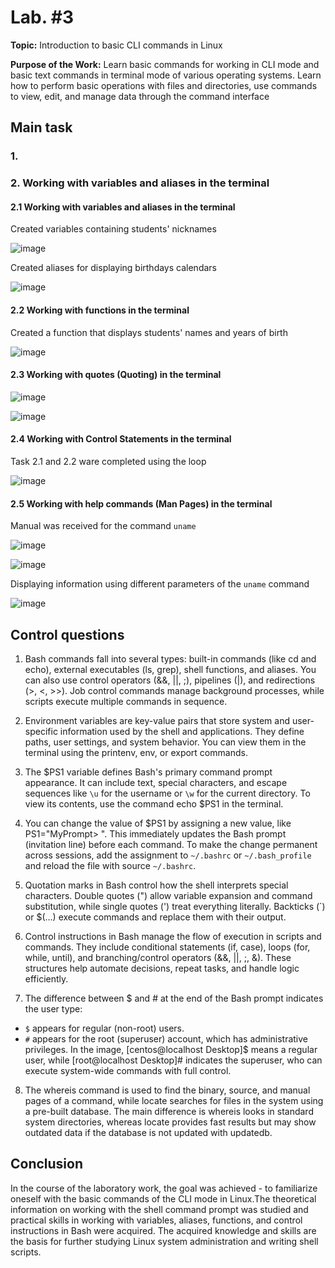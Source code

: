 # Lab. #3

**Topic:** Introduction to basic CLI commands in Linux

**Purpose of the Work:**
Learn basic commands for working in CLI mode and basic text commands in terminal mode of various operating systems. Learn how to perform basic operations with files and directories, use commands to view, edit, and manage data through the command interface

## Main task

### 1.

### 2. Working with variables and aliases in the terminal

#### 2.1 Working with variables and aliases in the terminal

Created variables containing students' nicknames

![image](./attachments/1.png)

Created aliases for displaying birthdays calendars

![image](./attachments/2.png)

#### 2.2 Working with functions in the terminal

Created a function that displays students' names and years of birth

![image](./attachments/3.png)

#### 2.3 Working with quotes (Quoting) in the terminal

![image](./attachments/4.png)

![image](./attachments/5.png)

#### 2.4 Working with Control Statements in the terminal

Task 2.1 and 2.2 ware completed using the loop

![image](./attachments/6.png)

#### 2.5 Working with help commands (Man Pages) in the terminal

Manual was received for the command `uname`

![image](./attachments/7.png)

![image](./attachments/8.png)

Displaying information using different parameters of the `uname` command

![image](./attachments/9.png)


## Control questions

1. Bash commands fall into several types: built-in commands (like cd and echo), external executables (ls, grep), shell functions, and aliases. You can also use control operators (&&, ||, ;), pipelines (|), and redirections (>, <, >>). Job control commands manage background processes, while scripts execute multiple commands in sequence.

2. Environment variables are key-value pairs that store system and user-specific information used by the shell and applications. They define paths, user settings, and system behavior. You can view them in the terminal using the printenv, env, or export commands.

3. The $PS1 variable defines Bash's primary command prompt appearance. It can include text, special characters, and escape sequences like `\u` for the username or `\w` for the current directory. To view its contents, use the command echo $PS1 in the terminal.

4. You can change the value of $PS1 by assigning a new value, like PS1="MyPrompt> ". This immediately updates the Bash prompt (invitation line) before each command. To make the change permanent across sessions, add the assignment to `~/.bashrc` or `~/.bash_profile` and reload the file with source `~/.bashrc`.

5. Quotation marks in Bash control how the shell interprets special characters. Double quotes (") allow variable expansion and command substitution, while single quotes (') treat everything literally. Backticks (`) or $(...) execute commands and replace them with their output.

6. Control instructions in Bash manage the flow of execution in scripts and commands. They include conditional statements (if, case), loops (for, while, until), and branching/control operators (&&, ||, ;, &). These structures help automate decisions, repeat tasks, and handle logic efficiently.

7. The difference between $ and # at the end of the Bash prompt indicates the user type:
  - `$` appears for regular (non-root) users.
  - `#` appears for the root (superuser) account, which has administrative privileges.
In the image, [centos@localhost Desktop]$ means a regular user, while [root@localhost Desktop]# indicates the superuser, who can execute system-wide commands with full control.

8. The whereis command is used to find the binary, source, and manual pages of a command, while locate searches for files in the system using a pre-built database. The main difference is whereis looks in standard system directories, whereas locate provides fast results but may show outdated data if the database is not updated with updatedb.

## Conclusion

In the course of the laboratory work, the goal was achieved - to familiarize oneself with the basic commands of the CLI mode in Linux.The theoretical information on working with the shell command prompt was studied and practical skills in working with variables, aliases, functions, and control instructions in Bash were acquired. The acquired knowledge and skills are the basis for further studying Linux system administration and writing shell scripts.
